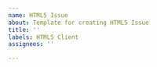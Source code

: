 ```yaml
---
name: HTML5 Issue
about: Template for creating HTML5 Issue
title: ''
labels: HTML5 Client
assignees: ''

---
```



